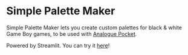 # Simple Palette Maker
Simple Palette Maker lets you create custom palettes for black & white Game Boy games, to be used with [Analogue Pocket](https://www.analogue.co/developer/docs/custom-palettes). 

Powered by Streamlit. You can try it [here](https://simplepalettemaker.streamlit.app/)!
